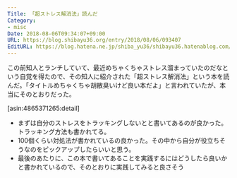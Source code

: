 ```yaml
---
Title: 「超ストレス解消法」読んだ
Category:
- misc
Date: 2018-08-06T09:34:07+09:00
URL: https://blog.shibayu36.org/entry/2018/08/06/093407
EditURL: https://blog.hatena.ne.jp/shiba_yu36/shibayu36.hatenablog.com/atom/entry/10257846132608037083
---
```


この前知人とランチしていて、最近めちゃくちゃストレス溜まっていたのだなという自覚を得たので、その知人に紹介された「超ストレス解消法」という本を読んだ。「タイトルめちゃくちゃ胡散臭いけど良い本だよ」と言われていたが、本当にそのとおりだった。

[asin:4865371265:detail]

- まずは自分のストレスをトラッキングしないとと書いてあるのが良かった。トラッキング方法も書かれてる。
- 100個くらい対処法が書かれているの良かった。その中から自分が役立ちそうなのをピックアップしたらいいと思う。
- 最後のあたりに、この本で書いてあることを実践するにはどうしたら良いかと書かれているので、そのとおりに実践してみると良さそう
